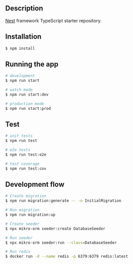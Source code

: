 ## Description

[Nest](https://github.com/nestjs/nest) framework TypeScript starter repository.

## Installation

```bash
$ npm install
```

## Running the app

```bash
# development
$ npm run start

# watch mode
$ npm run start:dev

# production mode
$ npm run start:prod
```

## Test

```bash
# unit tests
$ npm run test

# e2e tests
$ npm run test:e2e

# test coverage
$ npm run test:cov
```

## Development flow

```bash
# Create migration
$ npm run migration:generate -- -n InitialMigration

# Run migration
$ npm run migration:up

# Create seeder
$ npx mikro-orm seeder:create DatabaseSeeder

# Run seeder
$ npx mikro-orm seeder:run --class=DatabaseSeeder

# Run redis
$ docker run -d --name redis -p 6379:6379 redis:latest
```
